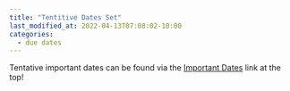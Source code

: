 ```yaml
---
title: "Tentitive Dates Set"
last_modified_at: 2022-04-13T07:08:02-10:00
categories:
  - due dates
---
```

Tentative important dates can be found via the [Important Dates](../_pages/root/information/important-dates.md) link at the top!
